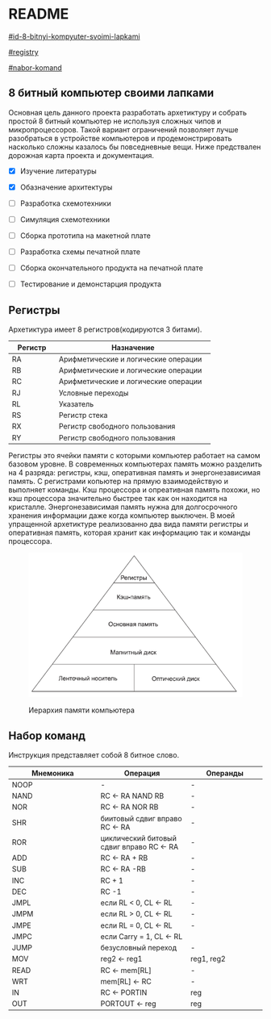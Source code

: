 # README

[#id-8-bitnyi-kompyuter-svoimi-lapkami](./#id-8-bitnyi-kompyuter-svoimi-lapkami "mention")

[#registry](./#registry "mention")

[#nabor-komand](./#nabor-komand "mention")

##

## 8 битный компьютер своими лапками

Основная цель данного проекта разработать архетиктуру и собрать простой 8 битный компьютер не используя сложных чипов и микропроцессоров. Такой вариант ограничений позволяет лучше разобраться в устройстве компьютеров и продемонстрировать насколько сложны казалось бы повседневные вещи. Ниже предствален дорожная карта проекта и документация.

* [x] Изучение литературы
* [x] Обазначение архитектуры
* [ ] Разработка схемотехники
* [ ] Симуляция схемотехники
* [ ] Сборка прототипа на макетной плате
* [ ] Разработка схемы печатной плате
* [ ] Сборка окончательного продукта на печатной плате
* [ ] Тестирование и демонстарция продукта



## Регистры

Архетиктура имеет 8 регистров(кодируются 3 битами).

<table><thead><tr><th width="79">Регистр</th><th width="294">Назначение</th></tr></thead><tbody><tr><td>RA</td><td>Арифметические и логические операции</td></tr><tr><td>RB</td><td>Арифметические и логические операции</td></tr><tr><td>RC</td><td>Арифметические и логические операции</td></tr><tr><td>RJ</td><td>Условные переходы</td></tr><tr><td>RL</td><td>Указатель</td></tr><tr><td>RS</td><td>Регистр стека</td></tr><tr><td>RX</td><td>Регистр свободного пользования</td></tr><tr><td>RY</td><td>Регистр свободного пользования</td></tr></tbody></table>

Регистры это ячейки памяти с которыми компьютер работает на самом базовом уровне. В современных компьютерах память можно разделить на 4 разряда: регистры, кэш, оперативная память и энергонезависимая память. С регистрами копьютер на прямую взаимодействую и выполняет команды. Кэш процессора и опреативная память похожи, но кэш процессора значительно быстрее так как он находится на кристалле. Энергонезависимая память нужна для долгосрочного хранения информации даже когда компьютер выключен. В моей упращенной архетиктуре реализованно два вида памяти регистры и оперативная память, которая хранит как информацию так и команды процессора.

<figure><img src=".gitbook/assets/image.png" alt=""><figcaption><p>Иерархия памяти компьютера</p></figcaption></figure>

## Набор команд

Инструкция представляет собой 8 битное слово.

<table><thead><tr><th width="252">Мнемоника</th><th width="251">Операция</th><th width="207">Операнды</th></tr></thead><tbody><tr><td>NOOP</td><td>-</td><td>-</td></tr><tr><td>NAND</td><td>RC ← RA NAND RB</td><td>-</td></tr><tr><td>NOR</td><td>RC ← RA NOR RB</td><td>-</td></tr><tr><td>SHR</td><td>биитовый сдвиг вправо RC ← RA </td><td>-</td></tr><tr><td>ROR</td><td>циклический битовый сдвиг вправо RC ← RA</td><td>-</td></tr><tr><td>ADD</td><td>RC ← RA + RB</td><td>-</td></tr><tr><td>SUB</td><td>RC ← RA -RB</td><td>-</td></tr><tr><td>INC</td><td>RC + 1</td><td>-</td></tr><tr><td>DEC</td><td>RC -1</td><td>-</td></tr><tr><td>JMPL</td><td>если RL &#x3C; 0, CL ← RL</td><td>-</td></tr><tr><td>JMPM</td><td>если RL > 0, CL ← RL</td><td>-</td></tr><tr><td>JMPE</td><td>если RL = 0, CL ← RL</td><td>-</td></tr><tr><td>JMPC</td><td>если Carry = 1, CL ← RL</td><td></td></tr><tr><td>JUMP</td><td>безусловный переход</td><td>-</td></tr><tr><td>MOV</td><td>reg2 ← reg1</td><td>reg1, reg2</td></tr><tr><td>READ</td><td>RC ← mem[RL]</td><td>-</td></tr><tr><td>WRT</td><td>mem[RL] ← RC</td><td>-</td></tr><tr><td>IN</td><td>RC ← PORTIN</td><td>reg</td></tr><tr><td>OUT</td><td>PORTOUT ← reg</td><td>reg</td></tr></tbody></table>
